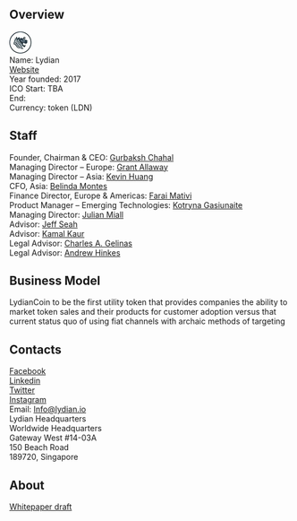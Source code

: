 ## Overview
![Lydian logo](../projects/logo/lydian.jpg)  
Name:  Lydian  
[Website](https://lydian.io/)   
Year founded:  2017  
ICO Start: TBA  
End:  
Currency: token (LDN)	 
## Staff 
Founder, Chairman & CEO: [Gurbaksh Chahal](../people/gurbaksh_chahal.md)  
Managing Director – Europe:  [Grant Allaway](../people/grant_allaway.md)   
Managing Director – Asia: [Kevin Huang](../people/kevin_huang.md)  
CFO, Asia: [Belinda Montes](../people/belinda_montes.md)  
Finance Director, Europe & Americas: [Farai Mativi](../people/farai_mativi.md)  
Product Manager – Emerging Technologies: [Kotryna Gasiunaite](../people/kotryna_gasiunaite.md)  
Managing Director:  [Julian Miall](../people/julian_miall.md)  
Advisor:  [Jeff Seah](../people/jeff_seah.md)  
Advisor:  [Kamal Kaur](../people/kamal_kaur.md)  
Legal Advisor: [Charles A. Gelinas ](../people/charles_gelinas.md)  
Legal Advisor:  [Andrew Hinkes](../people/andrew_hinkes.md)  

## Business Model
 LydianCoin to be the first utility token that provides companies the ability to market token sales and their products for customer adoption versus that current status quo of using fiat channels with archaic methods of targeting  
## Contacts  
[Facebook](https://www.facebook.com/LydianCoin/)      
[Linkedin](https://www.linkedin.com/company-beta/389361)  
[Twitter](https://twitter.com/LydianCoinLtd)   
[Instagram](https://instagram.com/lydiancoin)  
Email: Info@lydian.io   
Lydian Headquarters  
Worldwide Headquarters  
Gateway West #14-03A  
150 Beach Road  
189720, Singapore

 
## About 
[Whitepaper draft](https://www.slideshare.net/gurbakshchahal/lydian-whitepaper-81517-draft)
